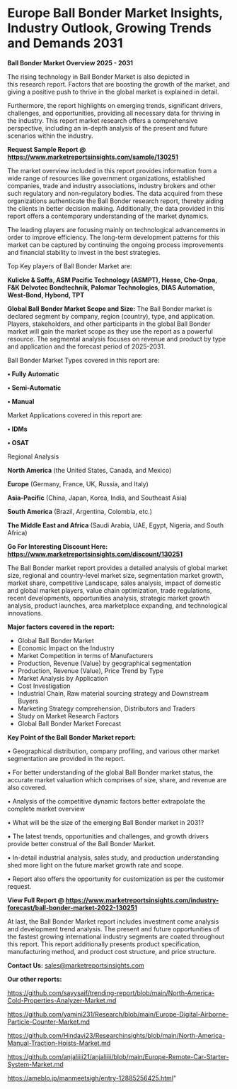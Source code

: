 # Europe Ball Bonder Market Insights, Industry Outlook, Growing Trends and Demands 2031

<Strong> Ball Bonder Market Overview 2025 - 2031</strong>

The rising technology in Ball Bonder Market is also depicted in this research report. Factors that are boosting the growth of the market, and giving a positive push to thrive in the global market is explained in detail.

Furthermore, the report highlights on emerging trends, significant drivers, challenges, and opportunities, providing all necessary data for thriving in the industry. This report market research offers a comprehensive perspective, including an in-depth analysis of the present and future scenarios within the industry.

<strong>Request Sample Report @ <a href=https://www.marketreportsinsights.com/sample/130251>https://www.marketreportsinsights.com/sample/130251</a></strong>

The market overview included in this report provides information from a wide range of resources like government organizations, established companies, trade and industry associations, industry brokers and other such regulatory and non-regulatory bodies. The data acquired from these organizations authenticate the Ball Bonder research report, thereby aiding the clients in better decision making. Additionally, the data provided in this report offers a contemporary understanding of the market dynamics.

The leading players are focusing mainly on technological advancements in order to improve efficiency. The long-term development patterns for this market can be captured by continuing the ongoing process improvements and financial stability to invest in the best strategies.

Top Key players of Ball Bonder Market are:

<strong>Kulicke & Soffa, ASM Pacific Technology (ASMPT), Hesse, Cho-Onpa, F&K Delvotec Bondtechnik, Palomar Technologies, DIAS Automation, West-Bond, Hybond, TPT</strong>

<strong><b>Global Ball Bonder Market Scope and Size:</b></strong>
The Ball Bonder market is declared segment by company, region (country), type, and application. Players, stakeholders, and other participants in the global Ball Bonder market will gain the market scope as they use the report as a powerful resource. The segmental analysis focuses on revenue and product by type and application and the forecast period of 2025-2031.

Ball Bonder Market Types covered in this report are:

<strong>• Fully Automatic

• Semi-Automatic

• Manual</strong>

Market Applications covered in this report are:

<strong>• IDMs

• OSAT</strong> 

Regional Analysis

<strong>North America</strong> (the United States, Canada, and Mexico)

<strong>Europe</strong> (Germany, France, UK, Russia, and Italy)

<strong>Asia-Pacific</strong> (China, Japan, Korea, India, and Southeast Asia)

<strong>South America</strong> (Brazil, Argentina, Colombia, etc.)

<strong>The Middle East and Africa</strong> (Saudi Arabia, UAE, Egypt, Nigeria, and South Africa)

<strong>Go For Interesting Discount Here: <a href=https://www.marketreportsinsights.com/discount/130251>https://www.marketreportsinsights.com/discount/130251</a></strong>

The Ball Bonder market report provides a detailed analysis of global market size, regional and country-level market size, segmentation market growth, market share, competitive Landscape, sales analysis, impact of domestic and global market players, value chain optimization, trade regulations, recent developments, opportunities analysis, strategic market growth analysis, product launches, area marketplace expanding, and technological innovations.

<strong><b>Major factors covered in the report:</b></strong>
<ul>
  <li>Global Ball Bonder Market </li>
  <li>Economic Impact on the Industry</li>
  <li>Market Competition in terms of Manufacturers</li>
  <li>Production, Revenue (Value) by geographical segmentation</li>
  <li>Production, Revenue (Value), Price Trend by Type</li>
  <li>Market Analysis by Application</li>
  <li>Cost Investigation</li>
  <li>Industrial Chain, Raw material sourcing strategy and Downstream Buyers</li>
  <li>Marketing Strategy comprehension, Distributors and Traders</li>
  <li>Study on Market Research Factors</li>
  <li>Global Ball Bonder Market Forecast</li>
</ul>

<strong><b>Key Point of the Ball Bonder Market report:</b></strong>

• Geographical distribution, company profiling, and various other market segmentation are provided in the report.

• For better understanding of the global Ball Bonder market status, the accurate market valuation which comprises of size, share, and revenue are also covered.

• Analysis of the competitive dynamic factors better extrapolate the complete market overview

• What will be the size of the emerging Ball Bonder market in 2031?

• The latest trends, opportunities and challenges, and growth drivers provide better construal of the Ball Bonder Market.

• In-detail industrial analysis, sales study, and production understanding shed more light on the future market growth rate and scope.

• Report also offers the opportunity for customization as per the customer request.

<strong><b>View Full Report @ <a href=https://www.marketreportsinsights.com/industry-forecast/ball-bonder-market-2022-130251>https://www.marketreportsinsights.com/industry-forecast/ball-bonder-market-2022-130251</a></b></strong>


At last, the Ball Bonder Market report includes investment come analysis and development trend analysis. The present and future opportunities of the fastest growing international industry segments are coated throughout this report. This report additionally presents product specification, manufacturing method, and product cost structure, and price structure.

<strong>Contact Us:</strong>
sales@marketreportsinsights.com

<strong>Our other reports:</strong>

<a href=https://github.com/sayysaif/trending-report/blob/main/North-America-Cold-Properties-Analyzer-Market.md>https://github.com/sayysaif/trending-report/blob/main/North-America-Cold-Properties-Analyzer-Market.md</a>

<a href=https://github.com/yamini231/Research/blob/main/Europe-Digital-Airborne-Particle-Counter-Market.md>https://github.com/yamini231/Research/blob/main/Europe-Digital-Airborne-Particle-Counter-Market.md</a>

<a href=https://github.com/Hindavi23/Researchinsights/blob/main/North-America-Manual-Traction-Hoists-Market.md>https://github.com/Hindavi23/Researchinsights/blob/main/North-America-Manual-Traction-Hoists-Market.md</a>

<a href=https://github.com/anjaliiii21/anjaliiii/blob/main/Europe-Remote-Car-Starter-System-Market.md>https://github.com/anjaliiii21/anjaliiii/blob/main/Europe-Remote-Car-Starter-System-Market.md</a>

<a href=https://ameblo.jp/manmeetsigh/entry-12885256425.html>https://ameblo.jp/manmeetsigh/entry-12885256425.html</a>"
